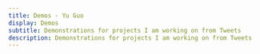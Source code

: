 ```yaml
---
title: Demos - Yu Guo
display: Demos
subtitle: Demonstrations for projects I am working on from Tweets
description: Demonstrations for projects I am working on from Tweets
---
```


<!-- @layout-full-width -->

<ListDemos />
